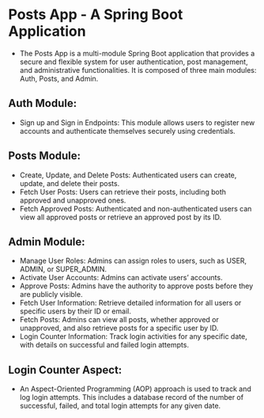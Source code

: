 Posts App - A Spring Boot Application
===
* The Posts App is a multi-module Spring Boot application that provides a secure and flexible system for user authentication, post management, and administrative functionalities. It is composed of three main modules: Auth, Posts, and Admin.

## Auth Module:

* Sign up and Sign in Endpoints: This module allows users to register new accounts and authenticate themselves securely using credentials.

## Posts Module:

* Create, Update, and Delete Posts: Authenticated users can create, update, and delete their posts.
* Fetch User Posts: Users can retrieve their posts, including both approved and unapproved ones.
* Fetch Approved Posts: Authenticated and non-authenticated users can view all approved posts or retrieve an approved post by its ID.

## Admin Module:

* Manage User Roles: Admins can assign roles to users, such as USER, ADMIN, or SUPER_ADMIN.
* Activate User Accounts: Admins can activate users’ accounts.
* Approve Posts: Admins have the authority to approve posts before they are publicly visible.
* Fetch User Information: Retrieve detailed information for all users or specific users by their ID or email.
* Fetch Posts: Admins can view all posts, whether approved or unapproved, and also retrieve posts for a specific user by ID.
* Login Counter Information: Track login activities for any specific date, with details on successful and failed login attempts.

## Login Counter Aspect:

* An Aspect-Oriented Programming (AOP) approach is used to track and log login attempts. This includes a database record of the number of successful, failed, and total login attempts for any given date.
